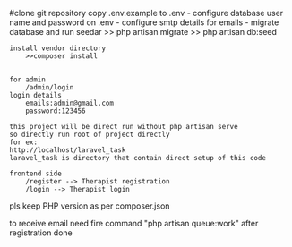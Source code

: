 #clone git repository
    copy .env.example to .env
    - configure database user name and password on .env
    - configure smtp details for emails
    - migrate database and run seedar
        >> php artisan migrate
        >> php artisan db:seed
    
    install vendor directory 
        >>composer install


    for admin
        /admin/login
    login details   
        emails:admin@gmail.com
        password:123456

    this project will be direct run without php artisan serve
    so directly run root of project directly
    for ex: 
    http://localhost/laravel_task
    laravel_task is directory that contain direct setup of this code

    frontend side 
        /register --> Therapist registration 
        /login --> Therapist login 

pls keep PHP version as per composer.json 


to receive email need fire command "php artisan queue:work" after registration done